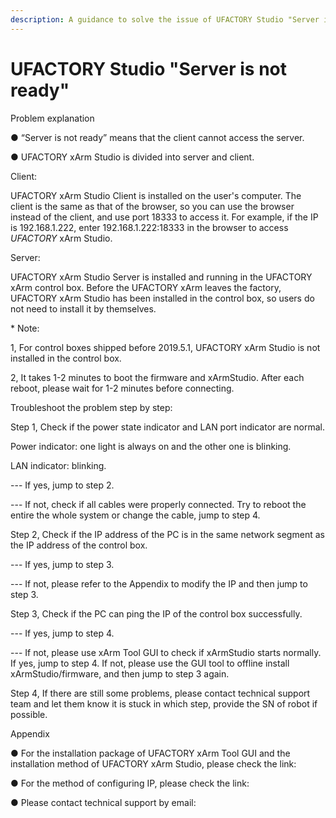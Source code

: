 ```yaml
---
description: A guidance to solve the issue of UFACTORY Studio "Server is not ready".
---
```


# UFACTORY Studio "Server is not ready"

Problem explanation

● “Server is not ready” means that the client cannot access the server.

● UFACTORY xArm Studio is divided into server and client.

Client:

UFACTORY xArm Studio Client is installed on the user's computer. The client is the same as that of the browser, so you can use the browser instead of the client, and use port 18333 to access it. For example, if the IP is 192.168.1.222, enter 192.168.1.222:18333 in the browser to access _UFACTORY_ xArm Studio.

Server:

UFACTORY xArm Studio Server is installed and running in the UFACTORY xArm control box. Before the UFACTORY xArm leaves the factory, UFACTORY xArm Studio has been installed in the control box, so users do not need to install it by themselves.

\* Note:

1, For control boxes shipped before 2019.5.1, UFACTORY xArm Studio is not installed in the control box.

2, It takes 1-2 minutes to boot the firmware and xArmStudio. After each reboot, please wait for 1-2 minutes before connecting.

Troubleshoot the problem step by step:

Step 1, Check if the power state indicator and LAN port indicator are normal.

Power indicator: one light is always on and the other one is blinking.

LAN indicator: blinking.

\--- If yes, jump to step 2.

\--- If not, check if all cables were properly connected. Try to reboot the entire the whole system or change the cable, jump to step 4.

Step 2, Check if the IP address of the PC is in the same network segment as the IP address of the control box.

\--- If yes, jump to step 3.

\--- If not, please refer to the Appendix to modify the IP and then jump to step 3.

Step 3, Check if the PC can ping the IP of the control box successfully.

\--- If yes, jump to step 4.

\--- If not, please use xArm Tool GUI to check if xArmStudio starts normally. If yes, jump to step 4. If not, please use the GUI tool to offline install xArmStudio/firmware, and then jump to step 3 again.

Step 4, If there are still some problems, please contact technical support team and let them know it is stuck in which step, provide the SN of robot if possible.

Appendix

● For the installation package of UFACTORY xArm Tool GUI and the installation method of UFACTORY xArm Studio, please check the link:

● For the method of configuring IP, please check the link:

● Please contact technical support by email:
